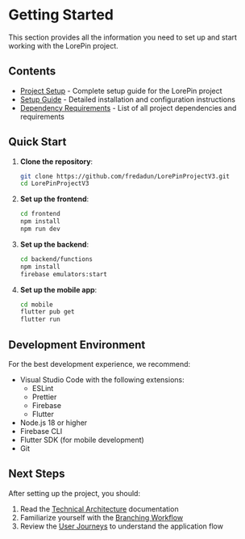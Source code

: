 # Getting Started

This section provides all the information you need to set up and start working with the LorePin project.

## Contents

- [Project Setup](./project-setup.md) - Complete setup guide for the LorePin project
- [Setup Guide](./setup-guide.md) - Detailed installation and configuration instructions
- [Dependency Requirements](./dependency-requirements.md) - List of all project dependencies and requirements

## Quick Start

1. **Clone the repository**:
   ```bash
   git clone https://github.com/fredadun/LorePinProjectV3.git
   cd LorePinProjectV3
   ```

2. **Set up the frontend**:
   ```bash
   cd frontend
   npm install
   npm run dev
   ```

3. **Set up the backend**:
   ```bash
   cd backend/functions
   npm install
   firebase emulators:start
   ```

4. **Set up the mobile app**:
   ```bash
   cd mobile
   flutter pub get
   flutter run
   ```

## Development Environment

For the best development experience, we recommend:

- Visual Studio Code with the following extensions:
  - ESLint
  - Prettier
  - Firebase
  - Flutter
- Node.js 18 or higher
- Firebase CLI
- Flutter SDK (for mobile development)
- Git

## Next Steps

After setting up the project, you should:

1. Read the [Technical Architecture](../02-architecture/technical-architecture.md) documentation
2. Familiarize yourself with the [Branching Workflow](../03-development/branching-workflow.md)
3. Review the [User Journeys](../04-user-journeys/README.md) to understand the application flow 